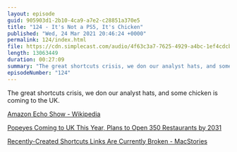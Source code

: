 ```yaml
---
layout: episode
guid: 905903d1-2b10-4ca9-a7e2-c28851a370e5
title: "124 - It's Not a PS5, It's Chicken"
published: "Wed, 24 Mar 2021 20:46:24 +0000"
permalink: 124/index.html
file: https://cdn.simplecast.com/audio/4f63c3a7-7625-4929-a4bc-1ef4cdcbca06/episodes/7d483918-0523-4392-a4a0-8b73fa528c2e/audio/b2386e1d-9d79-4bd9-a444-40c7b63c34a1/default_tc.mp3?aid=rss_feed&feed=7Rzwf7P6
length: 13063449
duration: 00:27:09
summary: "The great shortcuts crisis, we don our analyst hats, and some chicken is coming to the UK."
episodeNumber: "124"
---
```


The great shortcuts crisis, we don our analyst hats, and some chicken is coming to the UK.

[Amazon Echo Show - Wikipedia](https://en.wikipedia.org/wiki/Amazon_Echo_Show)

[Popeyes Coming to UK This Year, Plans to Open 350 Restaurants by 2031](https://www.businessinsider.com/popeyes-uk-restaurant-fast-food-fried-chicken-england-sandwich-rbi-2021-3?r=US&IR=T)

[Recently-Created Shortcuts Links Are Currently Broken - MacStories](https://www.macstories.net/news/recently-created-shortcuts-links-are-currently-broken/)
